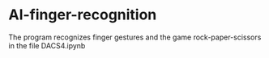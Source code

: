 # AI-finger-recognition

The program recognizes finger gestures and the game rock-paper-scissors in the file DACS4.ipynb
